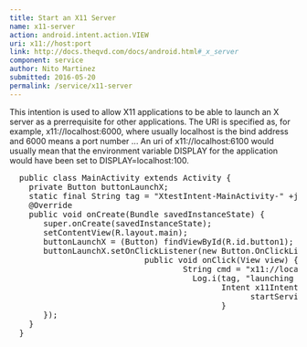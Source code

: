 ```yaml
---
title: Start an X11 Server
name: x11-server
action: android.intent.action.VIEW
uri: x11://host:port
link: http://docs.theqvd.com/docs/android.html#_x_server
component: service
author: Nito Martinez
submitted: 2016-05-20
permalink: /service/x11-server
---
```

This intention is used to allow X11 applications to be able to launch an X server as a prerrequisite for other applications. The URI is specified as, for example, x11://localhost:6000, where usually localhost is the bind address and 6000 means a port number ... An uri of x11://localhost:6100 would usually mean that the environment variable DISPLAY for the application would have been set to DISPLAY=localhost:100. 


<pre>
  public class MainActivity extends Activity {
    private Button buttonLaunchX;
    static final String tag = "XtestIntent-MainActivity-" +java.util.Map.Entry.class.getSimpleName();
    @Override
    public void onCreate(Bundle savedInstanceState) {
       super.onCreate(savedInstanceState);
       setContentView(R.layout.main);
       buttonLaunchX = (Button) findViewById(R.id.button1);
       buttonLaunchX.setOnClickListener(new Button.OnClickListener() {
                            public void onClick(View view) {
                                    String cmd = "x11://localhost:0";
                                      Log.i(tag, "launching intent:"+cmd);
                                            Intent x11Intent = new Intent(android.content.Intent.ACTION_VIEW, Uri.parse(cmd));
                                                  startService(x11Intent);
                                            }
       });
    }
  }
  
  </pre>

